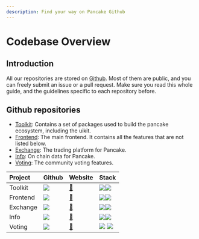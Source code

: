 ```yaml
---
description: Find your way on Pancake Github
---
```


# Codebase Overview

## Introduction

All our repositories are stored on [Github](https://github.com/pancakeswap). Most of them are public, and you can freely submit an issue or a pull request. Make sure you read this whole guide, and the guidelines specific to each repository before.

## Github repositories

* [Toolkit](https://github.com/pancakeswap/pancake-toolkit): Contains a set of packages used to build the pancake ecosystem, including the  uikit.
* [Frontend](https://github.com/pancakeswap/pancake-frontend): The main frontend. It contains all the features that are not listed below.
* [Exchange](https://github.com/pancakeswap/pancake-swap-interface): The trading platform for Pancake.
* [Info](https://github.com/pancakeswap/pancake-info): On chain data for Pancake.
* [Voting](https://github.com/pancakeswap/snapshot-front): The community voting features.

| Project | Github | Website | Stack |
| :--- | :--- | :--- | :--- |
| Toolkit | [![](../../.gitbook/assets/github-mark-120px-plus.png)](https://github.com/pancakeswap/pancake-toolkit) | [🔗](https://pancakeswap.github.io/pancake-uikit/) | ![](../../.gitbook/assets/download.svg)![](../../.gitbook/assets/ts-logo-round-128.svg) |
| Frontend | [![](../../.gitbook/assets/github-mark-120px-plus.png)](https://github.com/pancakeswap/pancake-frontend) | [🔗](https://pancakeswap.finance/) | ![](../../.gitbook/assets/download.svg)![](../../.gitbook/assets/ts-logo-round-128.svg) |
| Exchange | [![](../../.gitbook/assets/github-mark-120px-plus.png)](https://github.com/pancakeswap/pancake-swap-interface) | [🔗](https://exchange.pancakeswap.finance/) | ![](../../.gitbook/assets/download.svg)![](../../.gitbook/assets/ts-logo-round-128.svg) |
| Info | [![](../../.gitbook/assets/github-mark-120px-plus.png)](https://github.com/pancakeswap/pancake-info) | [🔗](https://pancakeswap.info/) | ![](../../.gitbook/assets/download.svg)![](../../.gitbook/assets/javascript-logo.png) |
| Voting | [![](../../.gitbook/assets/github-mark-120px-plus.png)](https://github.com/pancakeswap/snapshot-front) | [🔗](https://voting.pancakeswap.finance/) | ![](../../.gitbook/assets/logo.png) ![](../../.gitbook/assets/ts-logo-round-128.svg) |

